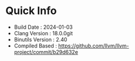 # Quick Info
* Build Date : 2024-01-03
* Clang Version : 18.0.0git
* Binutils Version : 2.40
* Compiled Based : https://github.com/llvm/llvm-project/commit/b29d632e
